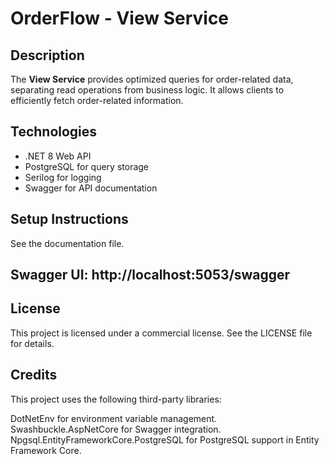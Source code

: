 # OrderFlow - View Service

## Description

The **View Service** provides optimized queries for order-related data, separating read operations from business logic. It allows clients to efficiently fetch order-related information.

## Technologies

- .NET 8 Web API
- PostgreSQL for query storage
- Serilog for logging
- Swagger for API documentation

## Setup Instructions

See the documentation file.

## Swagger UI: http://localhost:5053/swagger

## License

This project is licensed under a commercial license. See the LICENSE file for details.

## Credits

This project uses the following third-party libraries:

DotNetEnv for environment variable management.
Swashbuckle.AspNetCore for Swagger integration.
Npgsql.EntityFrameworkCore.PostgreSQL for PostgreSQL support in Entity Framework Core.
